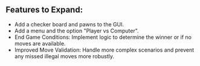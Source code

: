 Features to Expand:
-------------------

- Add a checker board and pawns to the GUI.
- Add a menu and the option "Player vs Computer".
- End Game Conditions: Implement logic to determine the winner or if no moves are available.
- Improved Move Validation: Handle more complex scenarios and prevent any missed illegal moves more robustly.
